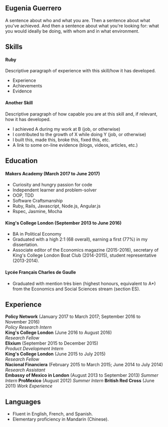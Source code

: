 ## Eugenia Guerrero

A sentence about who and what you are. Then a sentence about what you've achieved. And then a sentence about what you're looking for: what you would ideally be doing, with whom and in what environment.

## Skills

#### Ruby

Descriptive paragraph of experience with this skill/how it has developed.

- Experience
- Achievements
- Evidence

#### Another Skill

Descriptive paragraph of how capable you are at this skill and, if relevant, how it has developed.

- I achieved A during my work at B (job, or otherwise)
- I contributed to the growth of X while doing Y (job, or otherwise)
- I built this, made this, broke this, fixed this, etc.
- A link to some on-line evidence (blogs, videos, articles, etc.)


## Education

#### Makers Academy (March 2017 to June 2017)

- Curiosity and hungry passion for code
- Independent learner and problem-solver
- OOP, TDD
- Software Craftsmanship
- Ruby, Rails, Javascript, Node.js, Angular.js
- Rspec, Jasmine, Mocha

#### King's College London (September 2013 to June 2016)

- BA in Political Economy
- Graduated with a high 2:1 (68 overall), earning a first (77%) in my dissertation.
- Associate editor of the Economics magazine (2015-2016), secretary of King's College London Boat Club (2014-2015), student representative (2013-2014).

#### Lycée Français Charles de Gaulle
- Graduated with mention très bien (highest honours, equivalent to A*) from the Economics and Social Sciences stream (section ES).

## Experience

**Policy Network** (January 2017 to March 2017; September 2016 to November 2016)    
*Policy Research Intern*  
**King's College London** (June 2016 to August 2016)   
*Research Fellow*  
**Elixium** (September 2015 to December 2015)   
*Product Development Intern*  
**King's College London** (June 2015 to July 2015)   
*Research Fellow*  
**Nacional Financiera** (February 2015 to March 2015; June 2014 to July 2014)   
*Research Assistant*  
**Embassy of Mexico in London** (August 2013 to September 2013)
*Summer Intern*
**ProMexico** (August 2012)
*Summer Intern*
**British Red Cross** (June 2011)
*Work Experience*

## Languages
- Fluent in English, French, and Spanish.
- Elementary proficiency in Mandarin (Chinese).
